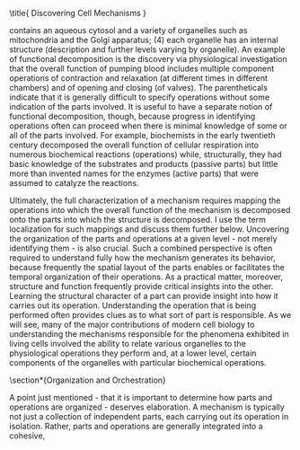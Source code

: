 \title{
Discovering Cell Mechanisms
}

contains an aqueous cytosol and a variety of organelles such as mitochondria and the Golgi apparatus; (4) each organelle has an internal structure (description and further levels varying by organelle). An example of functional decomposition is the discovery via physiological investigation that the overall function of pumping blood includes multiple component operations of contraction and relaxation (at different times in different chambers) and of opening and closing (of valves). The parentheticals indicate that it is generally difficult to specify operations without some indication of the parts involved. It is useful to have a separate notion of functional decomposition, though, because progress in identifying operations often can proceed when there is minimal knowledge of some or all of the parts involved. For example, biochemists in the early twentieth century decomposed the overall function of cellular respiration into numerous biochemical reactions (operations) while, structurally, they had basic knowledge of the substrates and products (passive parts) but little more than invented names for the enzymes (active parts) that were assumed to catalyze the reactions.

Ultimately, the full characterization of a mechanism requires mapping the operations into which the overall function of the mechanism is decomposed onto the parts into which the structure is decomposed. I use the term localization for such mappings and discuss them further below. Uncovering the organization of the parts and operations at a given level - not merely identifying them - is also crucial. Such a combined perspective is often required to understand fully how the mechanism generates its behavior, because frequently the spatial layout of the parts enables or facilitates the temporal organization of their operations. As a practical matter, moreover, structure and function frequently provide critical insights into the other. Learning the structural character of a part can provide insight into how it carries out its operation. Understanding the operation that is being performed often provides clues as to what sort of part is responsible. As we will see, many of the major contributions of modern cell biology to understanding the mechanisms responsible for the phenomena exhibited in living cells involved the ability to relate various organelles to the physiological operations they perform and, at a lower level, certain components of the organelles with particular biochemical operations.

\section*{Organization and Orchestration}

A point just mentioned - that it is important to determine how parts and operations are organized - deserves elaboration. A mechanism is typically not just a collection of independent parts, each carrying out its operation in isolation. Rather, parts and operations are generally integrated into a cohesive,